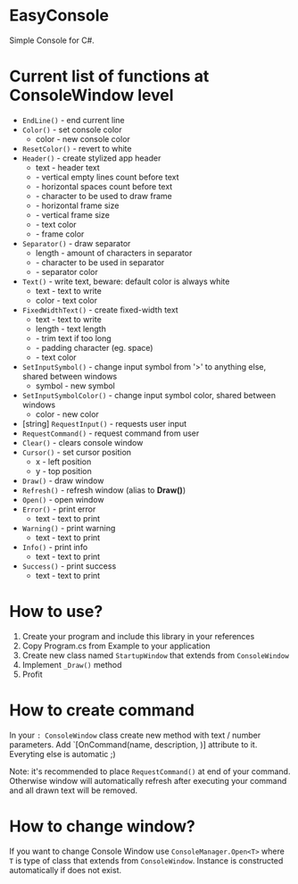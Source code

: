# EasyConsole
Simple Console for C#.

# Current list of functions at ConsoleWindow level
* `EndLine()` - end current line
* `Color()` - set console color
  * color - new console color
* `ResetColor()` - revert to white
* `Header()` - create stylized app header
  * text - header text
  * <verticalSpacing> - vertical empty lines count before text
  * <horizontalSpacing> - horizontal spaces count before text
  * <separatorCharacter> - character to be used to draw frame
  * <horizontalPadding> - horizontal frame size
  * <verticalPadding> - vertical frame size
  * <textColor> - text color
  * <separatorColor> - frame color 
* `Separator()` - draw separator
  * length - amount of characters in separator
  * <character> - character to be used in separator
  * <color> - separator color
* `Text()` - write text, beware: default color is always white
  * text - text to write
  * color - text color
* `FixedWidthText()` - create fixed-width text
  * text - text to write
  * length - text length
  * <trim> - trim text if too long
  * <padCharacter> - padding character (eg. space)
  * <color> - text color
* `SetInputSymbol()` - change input symbol from '>' to anything else, shared between windows
  * symbol - new symbol
* `SetInputSymbolColor()` - change input symbol color, shared between windows
  * color - new color
* [string] `RequestInput()` - requests user input
* `RequestCommand()` - request command from user
* `Clear()` - clears console window
* `Cursor()` - set cursor position
  * x - left position
  * y - top position
* `Draw()` - draw window
* `Refresh()` - refresh window (alias to **Draw()**)
* `Open()` - open window
* `Error()` - print error
  * text - text to print
* `Warning()` - print warning
  * text - text to print
* `Info()` - print info
  * text - text to print
* `Success()` - print success
  * text - text to print

# How to use?
1. Create your program and include this library in your references
2. Copy Program.cs from Example to your application
3. Create new class named `StartupWindow` that extends from `ConsoleWindow`
4. Implement `_Draw()` method
5. Profit
  
# How to create command
In your `: ConsoleWindow` class create new method with text / number parameters.
Add `[OnCommand(name, description, <usage>)] attribute to it. Everyting else is automatic ;)
  
Note: it's recommended to place `RequestCommand()` at end of your command. 
  Otherwise window will automatically refresh after executing your command and all drawn text will be removed.

# How to change window?
If you want to change Console Window use `ConsoleManager.Open<T>` where `T` is type of class that extends from `ConsoleWindow`. 
Instance is constructed automatically if does not exist.
  
